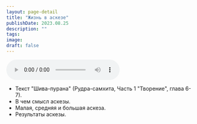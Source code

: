 ```yaml
---
layout: page-detail
title: "Жизнь в аскезе"
publishDate: 2023.08.25
description: ""
tags:
image:
draft: false
---
```


<audio title="2023.08.25 - Жизнь в аскезе.mp3" src="/upload/iblock/4ab/hbo5rgqw1gzswnqjeskiy7i93xy4kafs.mp3" controls=""></audio>

* Текст "Шива-пурана" (Рудра-самхита, Часть 1 "Творение", глава 6-7).
* В чем смысл аскезы.
* Малая, средняя и большая аскеза.
* Результаты аскезы.

  
